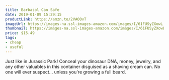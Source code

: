 ```yaml
---
title: Barbasol Can Safe
date: 2019-01-09 15:29:15
productLink: https://amzn.to/2VAOOvT
imageUrl: https://images-na.ssl-images-amazon.com/images/I/61FUSyZXowL._SL1500_.jpg
thumbnail: https://images-na.ssl-images-amazon.com/images/I/61FUSyZXowL._SR600,315_.jpg
price: $15.49
tags:
- cheap
- useful
---
```


Just like in Jurassic Park! Conceal your dinosaur DNA, money, jewelry, and any other valuables in this container disguised as a shaving cream can. No one will ever suspect... unless you're growing a full beard.